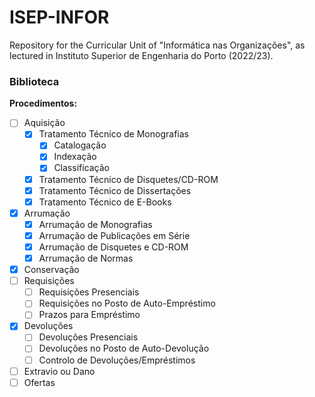 # ISEP-INFOR
Repository for the Curricular Unit of "Informática nas Organizações", as lectured in Instituto Superior de Engenharia do Porto (2022/23).


### Biblioteca

**Procedimentos:**
  - [ ] Aquisição
  	- [X] Tratamento Técnico de Monografias
  		- [X] Catalogação
		- [X] Indexação
		- [X] Classificação
  	- [X] Tratamento Técnico de Disquetes/CD-ROM
  	- [X] Tratamento Técnico de Dissertações
  	- [X] Tratamento Técnico de E-Books
  - [X] Arrumação
  	- [X] Arrumação de Monografias
	- [X] Arrumação de Publicações em Série
  	- [X] Arrumação de Disquetes e CD-ROM
  	- [X] Arrumação de Normas
  - [X] Conservação
  - [ ] Requisições
  	- [ ] Requisições Presenciais
	- [ ] Requisições no Posto de Auto-Empréstimo
	- [ ] Prazos para Empréstimo
  - [X] Devoluções
  	- [ ] Devoluções Presenciais
	- [ ] Devoluções no Posto de Auto-Devolução
 	- [ ] Controlo de Devoluções/Empréstimos
  - [ ] Extravio ou Dano
  - [ ] Ofertas
